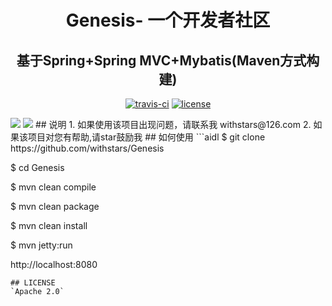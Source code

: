 <h1 align="center">Genesis- 一个开发者社区</h1>
<h2 align="center"> 基于Spring+Spring MVC+Mybatis(Maven方式构建)</h2>

<p align="center">
 <a href="https://travis-ci.org/withstars/Genesis"><img src="https://travis-ci.org/withstars/Genesis.svg?branch=master" alt="travis-ci"></a>
 <a href="https://github.com/withstars/Genesis"><img src="https://img.shields.io/hexpm/l/plug.svg" alt="license"></a>
</p>
<img src="https://raw.githubusercontent.com/withstars/Genesis/master/preview/1.PNG">
<img src="https://raw.githubusercontent.com/withstars/Genesis/master/preview/2.PNG">
## 说明
1. 如果使用该项目出现问题，请联系我 withstars@126.com
2. 如果该项目对您有帮助,请star鼓励我
## 如何使用
```aidl
$ git clone https://github.com/withstars/Genesis

$ cd Genesis

$ mvn clean compile

$ mvn clean package

$ mvn clean install

$ mvn jetty:run
 
 http://localhost:8080
```
## LICENSE
`Apache 2.0`
